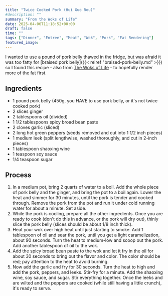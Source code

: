 ```yaml
---
title: "Twice Cooked Pork (Hui Guo Rou)"
#description: ""
summary: "From the Woks of Life"
date: 2025-04-06T11:18:52+00:00
draft: false
time: ""
tags: ["Dinner", "Entree", "Meat", "Wok", "Pork", "Fat Rendering"]
featured_image: 
---
```


I wanted to use a pound of pork belly thawed in the fridge, but was afraid it was too fatty for [braised pork belly]({{< relref "braised-pork-belly.md" >}}) so I found this recipe - also from [The Woks of Life](https://thewoksoflife.com/twice-cooked-pork/) - to hopefully render more of the fat first.

## Ingredients

- 1 pound pork belly (450g, you HAVE to use pork belly, or it's not twice cooked pork)
- 2 slices ginger
- 2 tablespoons oil (divided)
- 1 1/2 tablespoons spicy broad bean paste
- 2 cloves garlic (sliced)
- 2 long hot green peppers (seeds removed and cut into 1 1/2 inch pieces)
- 1 medium leek (split lengthwise, washed thoroughly, and cut in 2-inch pieces)
- 1 tablespoon shaoxing wine
- 1 teaspoon soy sauce
- 1/4 teaspoon sugar

## Process

1. In a medium pot, bring 2 quarts of water to a boil. Add the whole piece of pork belly and the ginger, and bring the pot to a boil again. Lower the heat and simmer for 30 minutes, until the pork is tender and cooked through. Remove the pork from the pot and run it under cold running water for about a minute. Set aside.
1. While the pork is cooling, prepare all the other ingredients. Once you are ready to cook (don't do this in advance, or the pork will dry out), thinly slice the pork belly (slices should be about 1/8 inch thick).
1. Heat your wok over high heat until just starting to smoke. Add 1 tablespoon of oil and sear the pork, until you get a light caramelization, about 90 seconds. Turn the heat to medium-low and scoop out the pork. Add another tablespoon of oil to the wok.
1. Add the spicy broad bean paste to the wok and let it fry in the oil for about 30 seconds to bring out the flavor and color. The color should be red; pay attention to the heat to avoid burning.
1. Now add the garlic and fry for 30 seconds. Turn the heat to high and add the pork, peppers, and leeks. Stir-fry for a minute. Add the shaoxing wine, soy sauce, and sugar. Stir everything together. Once the leeks and are wilted and the peppers are cooked (while still having a little crunch), it's ready to serve.
